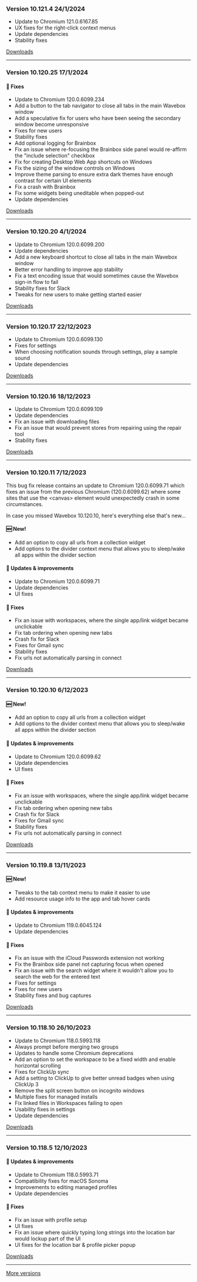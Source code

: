 <h3>Version 10.121.4 <span class="date">24/1/2024</span></h3>
<ul>
  <li>Update to Chromium 121.0.6167.85</li>
  <li>UX fixes for the right-click context menus</li>
  <li>Update dependencies</li>
  <li>Stability fixes</li>
</ul>



[Downloads](https://wavebox.io/download/release/10.121.4.2)

---

<h3>Version 10.120.25 <span class="date">17/1/2024</span></h3>
<h4>🐛 Fixes</h4>
<ul>
  <li>Update to Chromium 120.0.6099.234</li>
  <li>Add a button to the tab navigator to close all tabs in the main Wavebox window</li>
  <li>Add a speculative fix for users who have been seeing the secondary window become unresponsive</li>
  <li>Fixes for new users</li>
  <li>Stability fixes</li>
  <li>Add optional logging for Brainbox</li>
  <li>Fix an issue where re-focusing the Brainbox side panel would re-affirm the "include selection" checkbox</li>
  <li>Fix for creating Desktop Web App shortcuts on Windows</li>
  <li>Fix the sizing of the window controls on Windows</li>
  <li>Improve theme parsing to ensure extra dark themes have enough contrast for certain UI elements</li>
  <li>Fix a crash with Brainbox</li>
  <li>Fix some widgets being uneditable when popped-out</li>
  <li>Update dependencies</li>
</ul>

[Downloads](https://wavebox.io/download/release/10.120.25.2)

---

<h3>Version 10.120.20 <span class="date">4/1/2024</span></h3>
<ul>
  <li>Update to Chromium 120.0.6099.200</li>
  <li>Update dependencies</li>
  <li>Add a new keyboard shortcut to close all tabs in the main Wavebox window</li>
  <li>Better error handling to improve app stability</li>
  <li>Fix a text encoding issue that would sometimes cause the Wavebox sign-in flow to fail</li>
  <li>Stability fixes for Slack</li>
  <li>Tweaks for new users to make getting started easier</li>
</ul>


[Downloads](https://wavebox.io/download/release/10.120.20.2)

---

<h3>Version 10.120.17 <span class="date">22/12/2023</span></h3>
<ul>
  <li>Update to Chromium 120.0.6099.130</li>
  <li>Fixes for settings</li>
  <li>When choosing notification sounds through settings, play a sample sound</li>
  <li>Update dependencies</li>
</ul>


[Downloads](https://wavebox.io/download/release/10.120.17.2)

---

<h3>Version 10.120.16 <span class="date">18/12/2023</span></h3>
<ul>
  <li>Update to Chromium 120.0.6099.109</li>
  <li>Update dependencies</li>
  <li>Fix an issue with downloading files</li>
  <li>Fix an issue that would prevent stores from repairing using the repair tool</li>
  <li>Stability fixes</li>
</ul>

[Downloads](https://wavebox.io/download/release/10.120.16.2)

---

<h3>Version 10.120.11 <span class="date">7/12/2023</span></h3>
<p>
  This bug fix release contains an update to Chromium 120.0.6099.71 which fixes
  an issue from the previous Chromium (120.0.6099.62) where some sites that use
  the &lt;canvas&gt; element would unexpectedly crash in some circumstances.
</p>
<p>
  In case you missed Wavebox 10.120.10, here's everything else that's new...
</p>
<h4>🆕 New!</h4>
<ul>
  <li>Add an option to copy all urls from a collection widget</li>
  <li>Add options to the divider context menu that allows you to sleep/wake all apps within the divider section</li>
</ul>

<h4>🔧 Updates & improvements</h4>
<ul>
  <li>Update to Chromium 120.0.6099.71</li>
  <li>Update dependencies</li>
  <li>UI fixes</li>
</ul>

<h4>🐛 Fixes</h4>
<ul>
  <li>Fix an issue with workspaces, where the single app/link widget became unclickable</li>
  <li>Fix tab ordering when opening new tabs</li>
  <li>Crash fix for Slack</li>
  <li>Fixes for Gmail sync</li>
  <li>Stability fixes</li>
  <li>Fix urls not automatically parsing in connect</li>
</ul>

[Downloads](https://wavebox.io/download/release/10.120.11.2)

---

<h3>Version 10.120.10 <span class="date">6/12/2023</span></h3>

<h4>🆕 New!</h4>
<ul>
  <li>Add an option to copy all urls from a collection widget</li>
  <li>Add options to the divider context menu that allows you to sleep/wake all apps within the divider section</li>
</ul>

<h4>🔧 Updates & improvements</h4>
<ul>
  <li>Update to Chromium 120.0.6099.62</li>
  <li>Update dependencies</li>
  <li>UI fixes</li>
</ul>

<h4>🐛 Fixes</h4>
<ul>
  <li>Fix an issue with workspaces, where the single app/link widget became unclickable</li>
  <li>Fix tab ordering when opening new tabs</li>
  <li>Crash fix for Slack</li>
  <li>Fixes for Gmail sync</li>
  <li>Stability fixes</li>
  <li>Fix urls not automatically parsing in connect</li>
</ul>

[Downloads](https://wavebox.io/download/release/10.120.10.2)

---

<h3>Version 10.119.8 <span class="date">13/11/2023</span></h3>
<p>

</p>
<h4>🆕 New!</h4>
<ul>
  <li>Tweaks to the tab context menu to make it easier to use</li>
  <li>Add resource usage info to the app and tab hover cards</li>
</ul>

<h4>🔧 Updates & improvements</h4>
<ul>
  <li>Update to Chromium 119.0.6045.124</li>
  <li>Update dependencies</li>
</ul>

<h4>🐛 Fixes</h4>
<ul>
  <li>Fix an issue with the iCloud Passwords extension not working</li>
  <li>Fix the Brainbox side panel not capturing focus when opened</li>
  <li>Fix an issue with the search widget where it wouldn't allow you to search the web for the entered text</li>
  <li>Fixes for settings</li>
  <li>Fixes for new users</li>
  <li>Stability fixes and bug captures</li>
</ul>



[Downloads](https://wavebox.io/download/release/10.119.8.2)

---

<h3>Version 10.118.10 <span class="date">26/10/2023</span></h3>
<ul>
  <li>Update to Chromium 118.0.5993.118</li>
  <li>Always prompt before merging two groups</li>
  <li>Updates to handle some Chromium deprecations</li>
  <li>Add an option to set the workspace to be a fixed width and enable horizontal scrolling</li>
  <li>Fixes for ClickUp sync</li>
  <li>Add a setting to ClickUp to give better unread badges when using ClickUp 3</li>
  <li>Remove the split screen button on incognito windows</li>
  <li>Multiple fixes for managed installs</li>
  <li>Fix linked files in Workspaces failing to open</li>
  <li>Usability fixes in settings</li>
  <li>Update dependencies</li>
</ul>

[Downloads](https://wavebox.io/download/release/10.118.10.2)

---

<h3>Version 10.118.5 <span class="date">12/10/2023</span></h3>
<h4>🔧 Updates & improvements</h4>
<ul>
  <li>Update to Chromium 118.0.5993.71</li>
  <li>Compatibility fixes for macOS Sonoma</li>
  <li>Improvements to editing managed profiles</li>
  <li>Update dependencies</li>
</ul>

<h4>🐛 Fixes</h4>
<ul>
  <li>Fix an issue with profile setup</li>
  <li>UI fixes</li>
  <li>Fix an issue where quickly typing long strings into the location bar would lockup part of the UI</li>
  <li>UI fixes for the location bar & profile picker popup</li>
</ul>

[Downloads](https://wavebox.io/download/release/10.118.5.2)

---
[More versions](https://wavebox.io/changelog/stable/)